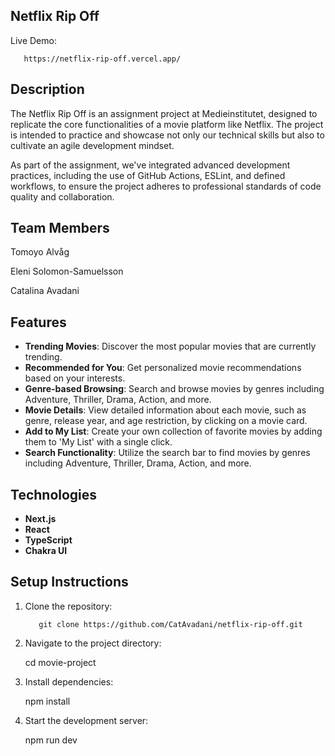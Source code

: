 ## Netflix Rip Off

Live Demo:

       https://netflix-rip-off.vercel.app/

## Description

The Netflix Rip Off is an assignment project at Medieinstitutet, designed to replicate the core functionalities of a movie platform like Netflix. The project is intended to practice and showcase not only our technical skills but also to cultivate an agile development mindset.

As part of the assignment, we've integrated advanced development practices, including the use of GitHub Actions, ESLint, and defined workflows, to ensure the project adheres to professional standards of code quality and collaboration.

## Team Members

Tomoyo Alvåg

Eleni Solomon-Samuelsson

Catalina Avadani

## Features

- **Trending Movies**: Discover the most popular movies that are currently trending.
- **Recommended for You**: Get personalized movie recommendations based on your interests.
- **Genre-based Browsing**: Search and browse movies by genres including Adventure, Thriller, Drama, Action, and more.
- **Movie Details**: View detailed information about each movie, such as genre, release year, and age restriction, by clicking on a movie card.
- **Add to My List**: Create your own collection of favorite movies by adding them to 'My List' with a single click.
- **Search Functionality**: Utilize the search bar to find movies by genres including Adventure, Thriller, Drama, Action, and more.

## Technologies

- **Next.js**
- **React**
- **TypeScript**
- **Chakra UI**

## Setup Instructions

1.  Clone the repository:

           git clone https://github.com/CatAvadani/netflix-rip-off.git

2.  Navigate to the project directory:

    cd movie-project

3.  Install dependencies:

    npm install

4.  Start the development server:

    npm run dev
